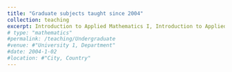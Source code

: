 ```yaml
---
title: "Graduate subjects taught since 2004"
collection: teaching
excerpt: Introduction to Applied Mathematics I, Introduction to Applied Mathematics II, Finite Difference Methods for Partial Differential Equations, Introduction to Discretization, Particle Methods (Special Topic)
# type: "mathematics"
#permalink: /teaching/Undergraduate
#venue: #"University 1, Department"
#date: 2004-1-02
#location: #"City, Country"
---
```

